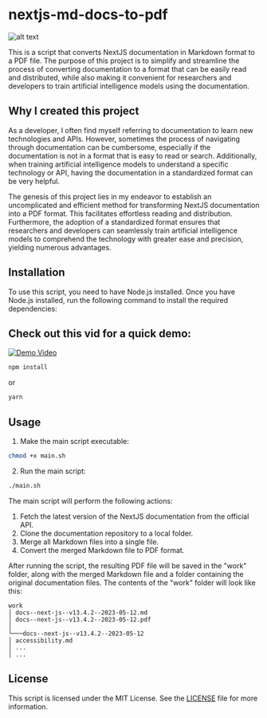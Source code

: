 # nextjs-md-docs-to-pdf

![alt text](assets/Logo.svg)


This is a script that converts NextJS documentation in Markdown format to a PDF file. The purpose of this project is to simplify and streamline the process of converting documentation to a format that can be easily read and distributed, while also making it convenient for researchers and developers to train artificial intelligence models using the documentation.

## Why I created this project

As a developer, I often find myself referring to documentation to learn new technologies and APIs. However, sometimes the process of navigating through documentation can be cumbersome, especially if the documentation is not in a format that is easy to read or search. Additionally, when training artificial intelligence models to understand a specific technology or API, having the documentation in a standardized format can be very helpful.

The genesis of this project lies in my endeavor to establish an uncomplicated and efficient method for transforming NextJS documentation into a PDF format. This facilitates effortless reading and distribution. Furthermore, the adoption of a standardized format ensures that researchers and developers can seamlessly train artificial intelligence models to comprehend the technology with greater ease and precision, yielding numerous advantages.

## Installation

To use this script, you need to have Node.js installed. Once you have Node.js installed, run the following command to install the required dependencies:

## Check out this vid for a quick demo:

[![Demo Video](https://img.youtube.com/vi/dGVZvO14iow/0.jpg)](https://www.youtube.com/watch?v=dGVZvO14iow)


```bash
npm install
```
or 

```bash
yarn
```

## Usage

1. Make the main script executable:

```bash
chmod +x main.sh
```

2. Run the main script:

```bash
./main.sh
```

The main script will perform the following actions:

1. Fetch the latest version of the NextJS documentation from the official API.
2. Clone the documentation repository to a local folder.
3. Merge all Markdown files into a single file.
4. Convert the merged Markdown file to PDF format.


After running the script, the resulting PDF file will be saved in the "work" folder, along with the merged Markdown file and a folder containing the original documentation files. The contents of the "work" folder will look like this:

```
work
│ docs--next-js--v13.4.2--2023-05-12.md
│ docs--next-js--v13.4.2--2023-05-12.pdf
│
└───docs--next-js--v13.4.2--2023-05-12
│ accessibility.md
│ ...
│ ...
```



## License

This script is licensed under the MIT License. See the [LICENSE](./LICENSE) file for more information.
